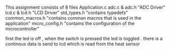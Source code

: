 This assignment  consists of 8 files 
Application.c
adc.c & adc.h "ADC Driver"
lcd.c & lcd.h "LCD Driver"
std_types.h "contains typedefs"
common_macros.h "contains comman macros that is used in the application"
micro_config.h "contains the configuration of the microcontroller"

first the led is off , when the switch is pressed the led is toggled .
there is a continous data is send to lcd which is read from the heat sensor